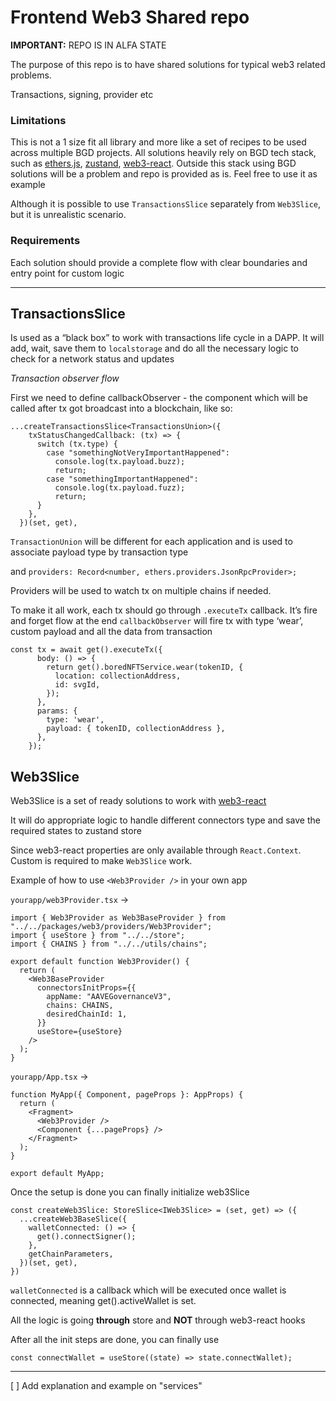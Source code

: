 # Frontend Web3 Shared repo

**IMPORTANT:** REPO IS IN ALFA STATE

The purpose of this repo is to have shared solutions for typical web3 related problems.

Transactions, signing, provider etc

### Limitations

This is not a 1 size fit all library and more like a set of recipes to be used across multiple BGD projects. 
All solutions heavily rely on BGD tech stack, such as [ethers.js](https://docs.ethers.io/v5/), [zustand](https://github.com/pmndrs/zustand), [web3-react](https://github.com/NoahZinsmeister/web3-react).
Outside this stack using BGD solutions will be a problem and repo is provided as is. Feel free to use it as example

Although it is possible to use `TransactionsSlice` separately from `Web3Slice`, but it is unrealistic scenario.

### Requirements

Each solution should provide a complete flow with clear boundaries and entry point for custom logic

---

## TransactionsSlice

Is used as a “black box” to work with transactions life cycle in a DAPP. 
It will add, wait, save them to `localstorage` and do all the necessary logic to check for a network status and updates

*Transaction observer flow*

First we need to define callbackObserver - the component which will be called after tx got broadcast into a blockchain, like so:

```tsx
...createTransactionsSlice<TransactionsUnion>({
    txStatusChangedCallback: (tx) => {
      switch (tx.type) {
        case "somethingNotVeryImportantHappened":
          console.log(tx.payload.buzz);
          return;
        case "somethingImportantHappened":
          console.log(tx.payload.fuzz);
          return;
      }
    },
  })(set, get),
```

`TransactionUnion`  will be different for each application and is used to associate payload type by transaction type

and `providers: Record<number, ethers.providers.JsonRpcProvider>;`

Providers will be used to watch tx on multiple chains if needed.

To make it all work, each tx should go through `.executeTx`  callback. It’s fire and forget flow at the end `callbackObserver` 
will fire tx with type ‘wear’, custom payload and all the data from transaction

```tsx
const tx = await get().executeTx({
      body: () => {
        return get().boredNFTService.wear(tokenID, {
          location: collectionAddress,
          id: svgId,
        });
      },
      params: {
        type: 'wear',
        payload: { tokenID, collectionAddress },
      },
    });
```

## Web3Slice

Web3Slice is a set of ready solutions to work with [web3-react](https://github.com/NoahZinsmeister/web3-react)

It will do appropriate logic to handle different connectors type and save the required states to zustand store

Since web3-react properties are only available through `React.Context`. Custom <Web3Provider /> is required to make `Web3Slice` work.


Example of how to use `<Web3Provider />` in your own app

`yourapp/web3Provider.tsx` →

```tsx
import { Web3Provider as Web3BaseProvider } from "../../packages/web3/providers/Web3Provider";
import { useStore } from "../../store";
import { CHAINS } from "../../utils/chains";

export default function Web3Provider() {
  return (
    <Web3BaseProvider
      connectorsInitProps={{
        appName: "AAVEGovernanceV3",
        chains: CHAINS,
        desiredChainId: 1,
      }}
      useStore={useStore}
    />
  );
}

```

`yourapp/App.tsx`  →

```tsx
function MyApp({ Component, pageProps }: AppProps) {
  return (
    <Fragment>
      <Web3Provider />
      <Component {...pageProps} />
    </Fragment>
  );
}

export default MyApp;
```

Once the setup is done you can finally initialize web3Slice

```tsx
const createWeb3Slice: StoreSlice<IWeb3Slice> = (set, get) => ({
  ...createWeb3BaseSlice({
    walletConnected: () => {
      get().connectSigner();
    },
    getChainParameters,
  })(set, get),
})
```

`walletConnected` is a callback which will be executed once wallet is connected, meaning get().activeWallet is set.

All the logic is going **through** store and **NOT** through web3-react hooks

After all the init steps are done, you can finally use

`const connectWallet = useStore((state) => state.connectWallet);`

---

[ ] Add explanation and example on "services"